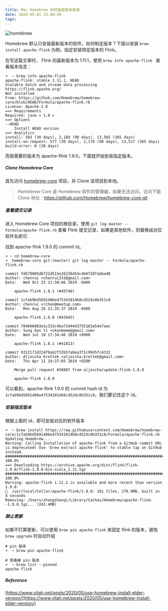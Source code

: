 ```yaml
---
title: Mac Homebrew 如何指定版本安装
date: 2020-05-01 23:40:39
tags:
---
```


![homebrew](https://timeline229-image.oss-cn-hangzhou.aliyuncs.com/homebrew-set-software-elder-version/homebrew.png)

Homebrew 默认只安装最新版本的软件，如何制定版本？下面以安装 `brew install apache-flink` 为例，指定安装特定版本的 Flink。

在写这篇文章时， Flink 的最新版本为 1.11.1，使用 `brew info apache-flink ` 查看版本信息：

<!--more-->

```
➜  ~ brew info apache-flink
apache-flink: stable 1.11.1, HEAD
Scalable batch and stream data processing
https://flink.apache.org/
Not installed
From: https://github.com/Homebrew/homebrew-core/blob/HEAD/Formula/apache-flink.rb
License: Apache-2.0
==> Requirements
Required: java = 1.8 ✔
==> Options
--HEAD
	Install HEAD version
==> Analytics
install: 583 (30 days), 2,189 (90 days), 13,565 (365 days)
install-on-request: 577 (30 days), 2,176 (90 days), 13,517 (365 days)
build-error: 0 (30 days)
```

而我需要的版本为 apache-flink 1.9.0，下面就开始安装指定版本。

##### Clone Homebrew Core
首先访问 [homebrew-core](https://github.com/Homebrew/homebrew-core) 项目，并 Clone 该项目到本地。

> Homebrew Core 是 Homebrew 软件的管理器，如果无法访问，访问下面 Clone 地址：https://github.com/Homebrew/homebrew-core.git

##### 查看提交记录

进入 Homebrew Core 项目的根目录，使用 `git log master -- Formula/apache-flink.rb` 查看 Flink 提交记录，如果是其他软件，则替换成对应软件名即可.

找到 apache-flink 1.9.0 的 commit id。

```
➜ ~ cd homebrew-core 
➜  homebrew-core git:(master) git log master -- Formula/apache-flink.rb

commit fd679805d6722d515e26226d54c4b6728fabba48
Author: chenrui <chenrui333@gmail.com>
Date:   Wed Oct 23 21:50:06 2019 -0400

    apache-flink 1.9.1 (#45746)

commit 1cfab9bd5691406e475341014b8cd52dc0b351c8
Author: chenrui <rchen@meetup.com>
Date:   Mon Aug 26 21:35:37 2019 -0400

    apache-flink 1.9.0 (#43445)

commit 704666803e1c315c4ba7244443755163a54e7aac
Author: Sung Gon Yi <skonmeme@gmail.com>
Date:   Wed Jul 10 17:34:46 2019 +0900

    apache-flink 1.8.1 (#41813)

commit 9312171d224f9ab2f32b57abea3f1c99d5fc4332
Author: Aljoscha Krettek <aljoscha.krettek@gmail.com>
Date:   Thu Apr 11 19:37:03 2019 +0200

    Merge pull request #38807 from aljoscha/update-flink-1.8.0
    
    apache-flink 1.8.0

```

可以看到，apache-flink 1.9.0 的 commit hash id 为 `1cfab9bd5691406e475341014b8cd52dc0b351c8`，我们要记住这个 id。

##### 安装指定版本 

根据上面的 id，即可安装对应的软件版本
```
➜  ~ brew install https://raw.githubusercontent.com/Homebrew/homebrew-core/1cfab9bd5691406e475341014b8cd52dc0b351c8/Formula/apache-flink.rb
Updating Homebrew...
Warning: Calling Installation of apache-flink from a GitHub commit URL is deprecated! Use 'brew extract apache-flink' to stable tap on GitHub instead.
######################################################################## 100.0%
==> Downloading https://archive.apache.org/dist/flink/flink-1.9.0/flink-1.9.0-bin-scala_2.11.tgz
######################################################################## 100.0%
Warning: apache-flink 1.11.1 is available and more recent than version 1.9.0.
🍺  /usr/local/Cellar/apache-flink/1.9.0: 161 files, 276.9MB, built in 4 seconds
Removing: /Users/zhangzhanqi/Library/Caches/Homebrew/apache-flink--1.9.0.tgz... (243.4MB)
```

##### 禁止更新
如果不打算更新，可以使用 `brew pin apache-flink` 来固定 flink 的版本，避免 `brew upgrade` 时自动升级

```
# pin 版本
➜  ~ brew pin apache-flink

# 查看被 pin 版本
➜  ~ brew list --pinned
apache-flink
```

##### Reference
[https://www.vitah.net/posts/2020/05/use-homebrew-install-elder-version/](https://www.vitah.net/posts/2020/05/use-homebrew-install-elder-version/)


